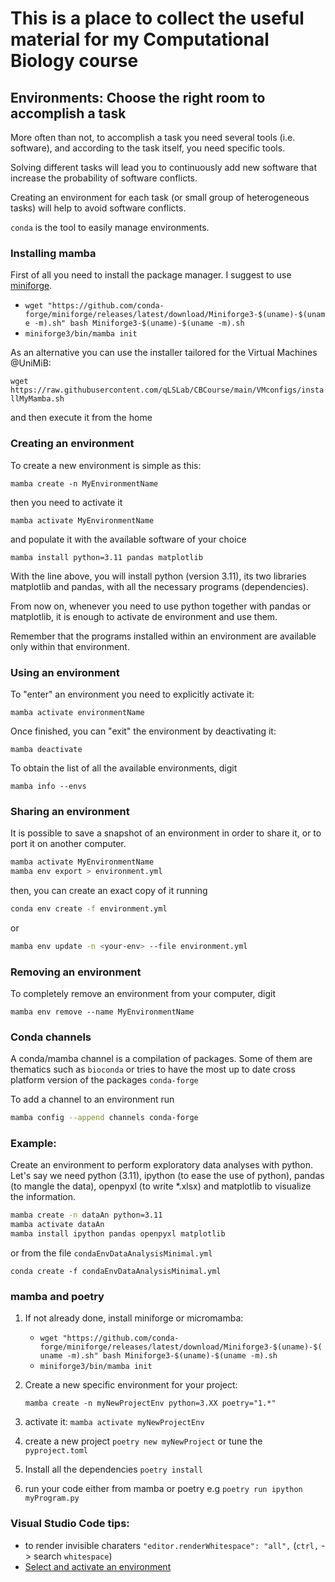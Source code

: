 # This is a place to collect the useful material for my Computational Biology course


## Environments: Choose the right room to accomplish a task

More often than not, to accomplish a task you need several tools (i.e. software), and according to the task itself, you
need specific tools.

Solving different tasks will lead you to continuously add new software that increase the probability of software
conflicts.

Creating an environment for each task (or small group of heterogeneous tasks) will help to avoid software conflicts.

`conda` is the tool to easily manage environments.


### Installing mamba

First of all you need to install the package manager. I suggest to use [miniforge](https://github.com/conda-forge/miniforge).

* `wget "https://github.com/conda-forge/miniforge/releases/latest/download/Miniforge3-$(uname)-$(uname -m).sh" bash Miniforge3-$(uname)-$(uname -m).sh`
* `miniforge3/bin/mamba init`

As an alternative you can use the installer tailored for the Virtual Machines \@UniMiB:

`wget https://raw.githubusercontent.com/qLSLab/CBCourse/main/VMconfigs/installMyMamba.sh`

and then execute it from the home


### Creating an environment

To create a new environment is simple as this:

`mamba create -n MyEnvironmentName`

then you need to activate it

`mamba activate MyEnvironmentName`

and populate it with the available software of your choice

`mamba install python=3.11 pandas matplotlib`

With the line above, you will install python (version 3.11), its two libraries matplotlib and pandas, with all the
necessary programs (dependencies).

From now on, whenever you need to use python together with pandas or matplotlib, it is enough to activate de environment
and use them.

Remember that the programs installed within an environment are available only within that environment.


### Using an environment

To "enter" an environment you need to explicitly activate it:

`mamba activate environmentName`

Once finished, you can "exit" the environment by deactivating it:

`mamba deactivate`

To obtain the list of all the available environments, digit

`mamba info --envs`



### Sharing an environment

It is possible to save a snapshot of an environment in order to share it, or to port it on another computer.

```bash
mamba activate MyEnvironmentName
mamba env export > environment.yml
```

then, you can create an exact copy of it running

```bash
conda env create -f environment.yml
```

or

```bash
mamba env update -n <your-env> --file environment.yml
```

### Removing an environment

To completely remove an environment from your computer, digit

`mamba env remove --name MyEnvironmentName`



### Conda channels

A conda/mamba channel is a compilation of packages. Some of them are thematics such as `bioconda` or tries to have the most up to date
cross platform version of the packages `conda-forge`

To add a channel to an environment run

```bash
mamba config --append channels conda-forge
```


### Example:

Create an environment to perform exploratory data analyses with python.
Let's say we need python (3.11), ipython (to ease the use of python), pandas (to mangle the data), openpyxl (to write *.xlsx) and matplotlib to visualize the information.

```bash
mamba create -n dataAn python=3.11
mamba activate dataAn
mamba install ipython pandas openpyxl matplotlib
```

or from the file `condaEnvDataAnalysisMinimal.yml`

`conda create -f condaEnvDataAnalysisMinimal.yml`


### mamba and poetry

1. If not already done, install miniforge or micromamba:
    * `wget "https://github.com/conda-forge/miniforge/releases/latest/download/Miniforge3-$(uname)-$(uname -m).sh" bash Miniforge3-$(uname)-$(uname -m).sh`
    * `miniforge3/bin/mamba init`
2. Create a new specific environment for your project:

    `mamba create -n myNewProjectEnv python=3.XX poetry="1.*"`
3. activate it:
    `mamba activate myNewProjectEnv`
4. create a new project `poetry new myNewProject` or tune the `pyproject.toml`
5. Install all the dependencies
    `poetry install`
6. run your code either from mamba or poetry e.g `poetry run ipython myProgram.py`


### Visual Studio Code tips:

* to render invisible charaters `"editor.renderWhitespace": "all",` (`ctrl,` -> search `whitespace`)
* [Select and activate an environment](https://code.visualstudio.com/docs/python/environments#_select-and-activate-an-environment)
